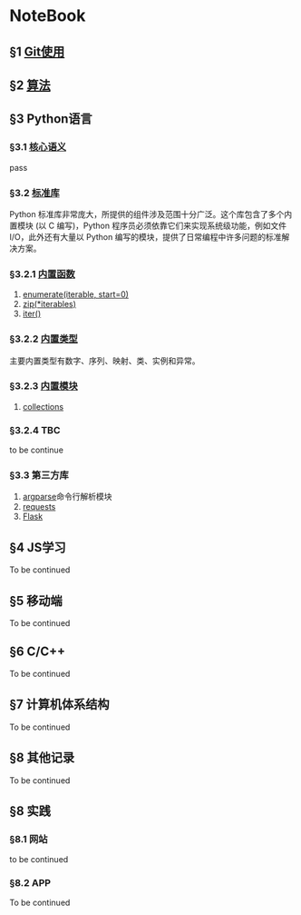 # NoteBook

## &sect;1 [Git使用](git/tutorial.md)

## &sect;2 [算法](leetcode/readme.md)

## &sect;3 Python语言

### &sect;3.1 [核心语义](https://docs.python.org/zh-cn/3/tutorial/index.html#tutorial-index)

pass

### &sect;3.2 [标准库](https://docs.python.org/zh-cn/3/library/#metavar)

Python 标准库非常庞大，所提供的组件涉及范围十分广泛。这个库包含了多个内置模块 (以 C 编写)，Python 程序员必须依靠它们来实现系统级功能，例如文件 I/O，此外还有大量以 Python 编写的模块，提供了日常编程中许多问题的标准解决方案。

### &sect;3.2.1 [内置函数](https://docs.python.org/zh-cn/3/library/functions.html)
1. [enumerate(iterable, start=0)](python/enumerate.md)
2. [zip(*iterables)]()
3. [iter()]()

### &sect;3.2.2 [内置类型](https://docs.python.org/zh-cn/3/library/stdtypes.html)

主要内置类型有数字、序列、映射、类、实例和异常。


### &sect;3.2.3 [内置模块]()

1. [collections](python/collections.md)

### &sect;3.2.4 TBC

to be continue

### &sect;3.3 第三方库

1. [argparse](https://docs.python.org/zh-cn/3/howto/argparse.html)命令行解析模块
2. [requests]()
3. [Flask]()


## &sect;4 JS学习

To be continued

## &sect;5 移动端

To be continued

## &sect;6 C/C++

To be continued

## &sect;7 计算机体系结构

To be continued

## &sect;8 其他记录

To be continued

## &sect;8 实践

### &sect;8.1 网站

to be continued

### &sect;8.2 APP

To be continued